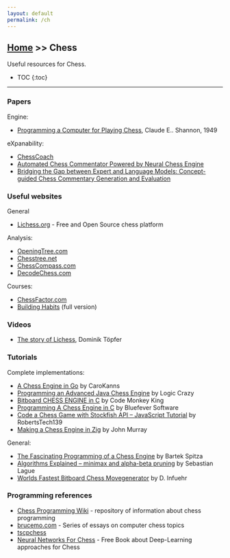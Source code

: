 ```yaml
---
layout: default
permalink: /ch
---
```


## [Home](/) >> Chess

Useful resources for Chess.

* TOC
{:toc}

* * *


### Papers

Engine:
* [Programming a Computer for Playing Chess](https://docslib.org/doc/12104513/xxii-programming-a-computer-for-playing-chess1-by-claude-e), Claude E.. Shannon, 1949

eXpanability:
* [ChessCoach](https://chrisbutner.github.io/ChessCoach/)
* [Automated Chess Commentator Powered by Neural Chess Engine](https://arxiv.org/pdf/1909.10413)
* [Bridging the Gap between Expert and Language Models: Concept-guided Chess Commentary Generation and Evaluation](https://arxiv.org/abs/2410.20811)

### Useful websites

General
* [Lichess.org](https://lichess.org) - Free and Open Source chess platform

Analysis:
* [OpeningTree.com](https://www.openingtree.com)
* [Chesstree.net](https://www.chesstree.net)
* [ChessCompass.com](https://www.chesscompass.com)
* [DecodeChess.com](https://decodechess.com/)

Courses:
* [ChessFactor.com](https://chessfactor.com)
* [Building Habits](https://www.youtube.com/playlist?list=PL8N8j2e7RpPnpqbISqi1SJ9_wrnNU3rEm) (full version)

### Videos

* [The story of Lichess](https://www.youtube.com/watch?v=H39AHPSBcGc), Dominik Töpfer

### Tutorials

Complete implementations:
* [A Chess Engine in Go](https://www.youtube.com/playlist?list=PLftcy-r3mehgu4gikLTFoI1CXh2bHm3rf) by CaroKanns
* [Programming an Advanced Java Chess Engine](https://www.youtube.com/playlist?list=PLQV5mozTHmacMeRzJCW_8K3qw2miYqd0c) by Logic Crazy
* [Bitboard CHESS ENGINE in C](https://www.youtube.com/playlist?list=PLmN0neTso3Jxh8ZIylk74JpwfiWNI76Cs) by Code Monkey King
* [Programming A Chess Engine in C](https://www.youtube.com/watch?v=bGAfaepBco4&list=PLZ1QII7yudbc-Ky058TEaOstZHVbT-2hg) by Bluefever Software
* [Code a Chess Game with Stockfish API – JavaScript Tutorial](https://www.youtube.com/watch?v=fJIsqZmQVZQ) by RobertsTech139
* [Making a Chess Engine in Zig](https://johns.codes/blog/making-a-chess-engine-in-zig) by John Murray

General:
* [The Fascinating Programming of a Chess Engine](https://www.youtube.com/watch?v=w4FFX_otR-4) by Bartek Spitza
* [Algorithms Explained – minimax and alpha-beta pruning](https://www.youtube.com/watch?v=l-hh51ncgDI) by Sebastian Lague
* [Worlds Fastest Bitboard Chess Movegenerator](https://www.codeproject.com/Articles/5313417/Worlds-fastest-Bitboard-Chess-Movegenerator) by D. Infuehr

### Programming references

* [Chess Programming Wiki](https://www.chessprogramming.org/) - repository of information about chess programming
* [brucemo.com](https://web.archive.org/web/20040604071434/http://www.brucemo.com/compchess/programming/index.htm) - Series of essays on computer chess topics
* [tscpchess](https://sites.google.com/site/tscpchess/home)
* [Neural Networks For Chess](https://github.com/asdfjkl/neural_network_chess) - Free Book about Deep-Learning approaches for Chess
